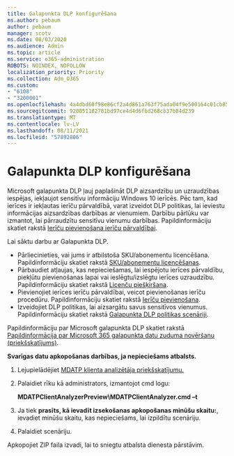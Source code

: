 ```yaml
---
title: Galapunkta DLP konfigurēšana
ms.author: pebaum
author: pebaum
manager: scotv
ms.date: 08/03/2020
ms.audience: Admin
ms.topic: article
ms.service: o365-administration
ROBOTS: NOINDEX, NOFOLLOW
localization_priority: Priority
ms.collection: Adm_O365
ms.custom:
- "6108"
- "3200001"
ms.openlocfilehash: 4a4dbd60f98e86cf2a4d861a763f75ada04f9e500164c01cb858a1537148a62f
ms.sourcegitcommit: 920051182781bd97ce4d4d6fbd268cb37b84d239
ms.translationtype: MT
ms.contentlocale: lv-LV
ms.lasthandoff: 08/11/2021
ms.locfileid: "57892806"
---
```

# <a name="configure-endpoint-dlp"></a>Galapunkta DLP konfigurēšana

Microsoft galapunkta DLP ļauj paplašināt DLP aizsardzību un uzraudzības iespējas, iekļaujot sensitīvu informāciju Windows 10 ierīcēs. Pēc tam, kad ierīces ir iekļautas ierīču pārvaldībā, varat izveidot DLP politikas, lai ieviestu informācijas aizsardzības darbības ar vienumiem. Darbību pārlūku var izmantot, lai pārraudzītu sensitīvu vienumu darbības. Papildinformāciju skatiet rakstā [Ierīču pievienošana ierīču pārvaldībai](https://docs.microsoft.com/microsoft-365/compliance/endpoint-dlp-getting-started#onboarding-devices-into-device-management).  

Lai sāktu darbu ar Galapunkta DLP.

- Pārliecinieties, vai jums ir atbilstoša SKU/abonementu licencēšana. Papildinformāciju skatiet rakstā [SKU/abonementu licencēšanas](https://docs.microsoft.com/microsoft-365/compliance/endpoint-dlp-getting-started#skusubscriptions-licensing).
- Pārbaudiet atļaujas, kas nepieciešamas, lai iespējotu ierīces pārvaldību, piekļūtu pievienošanas lapai vai ieslēgtu/izslēgtu ierīces uzraudzību. Papildinformāciju skatiet rakstā [Licenču piešķiršana](https://docs.microsoft.com/microsoft-365/compliance/endpoint-dlp-getting-started#permissions).
- Pievienojiet ierīces ierīču pārvaldībai, veicot pievienošanas ierīču procedūru. Papildinformāciju skatiet rakstā [Ierīču pievienošana](https://docs.microsoft.com/microsoft-365/compliance/endpoint-dlp-getting-started#onboarding-devices). 
- Izveidojiet DLP politikas, lai aizsargātu savus sensitīvos vienumus. Papildinformāciju skatiet rakstā [Galapunkta DLP politikas scenāriji](https://docs.microsoft.com/microsoft-365/compliance/endpoint-dlp-using?view=o365-worldwide#endpoint-dlp-policy-scenarios).

Papildinformāciju par Microsoft galapunkta DLP skatiet rakstā [Papildinformācija par Microsoft 365 galapunkta datu zuduma novēršanu (priekšskatījums)](https://docs.microsoft.com/microsoft-365/compliance/endpoint-dlp-learn-about).

**Svarīgas datu apkopošanas darbības, ja nepieciešams atbalsts.**

1. Lejupielādējiet [MDATP klienta analizētāja priekšskatījumu.](https://aka.ms/betamdatpanalyzer)
1. Palaidiet rīku kā administrators, izmantojot cmd logu:

    **MDATPClientAnalyzerPreview\MDATPClientAnalyzer.cmd –t**

1. Ja tiek **prasīts, kā ievadīt izsekošanas apkopošanas minūšu skaitu:**, ievadiet minūšu skaitu, kas nepieciešams, lai izpildītu scenāriju.
1. Palaidiet scenāriju.

Apkopojiet ZIP faila izvadi, lai to sniegtu atbalsta dienesta pārstāvim.
